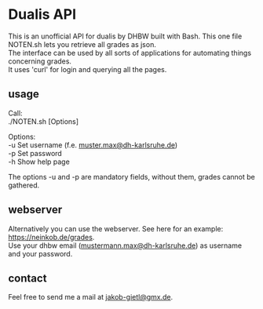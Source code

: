 # Dualis API

This is an unofficial API for dualis by DHBW built with Bash. This one file NOTEN.sh lets you retrieve all grades as json.<br/>
The interface can be used by all sorts of applications for automating things concerning grades.<br/>
It uses 'curl' for login and querying all the pages.

## usage

Call: <br/>
 ./NOTEN.sh [Options]<br/>
 
Options: <br/>
 -u	Set username (f.e. muster.max@dh-karlsruhe.de)<br/>
 -p	Set password<br/>
 -h	Show help page<br/>
 
The options -u and -p are mandatory fields, without them, grades cannot be gathered.

## webserver

Alternatively you can use the webserver. See here for an example: https://neinkob.de/grades.
<br />Use your dhbw email (mustermann.max@dh-karlsruhe.de) as username and your password. 

## contact

Feel free to send me a mail at jakob-gietl@gmx.de.

